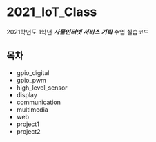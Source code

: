 # 2021_IoT_Class
2021학년도 1학년 ***사물인터넷 서비스 기획*** 수업 실습코드

## 목차
* gpio_digital
* gpio_pwm
* high_level_sensor
* display
* communication
* multimedia
* web
* project1
* project2
